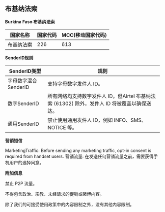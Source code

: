 ## 布基纳法索

__Burkina Faso 布基纳法索__

| 国家名称  | 国家代码 | MCC(移动国家代码) |
|-------|------|-------------|
| 布基纳法索 | 226  | 613         |

__SenderID规则__

| SenderID类型     | 规则                                                         |
|----------------|------------------------------------------------------------|
| 字母数字混合SenderID | 支持字母数字发件人 ID。                                              |
| 数字SenderID     | 所有网络均支持数字发件人 ID，但Airtel 布基纳法索 (61302) 除外，发件人 ID 将被覆盖以确保送达。 |
| 通用SenderID     | 禁止使用通用发件人 ID，例如 INFO、SMS、NOTICE 等。                         |


__营销短信__

MarketingTraffic: Before sending any marketing traffic, opt-in consent is required from handset users.
营销流量: 在发送任何营销流量之前，需要获得手机用户的选择同意。

__附加信息__

禁止 P2P 流量。

不得包含政治、宗教、未经请求的促销或赌博内容。

除了我们的可接受使用政策中的内容限制之外，没有其他内容限制。

